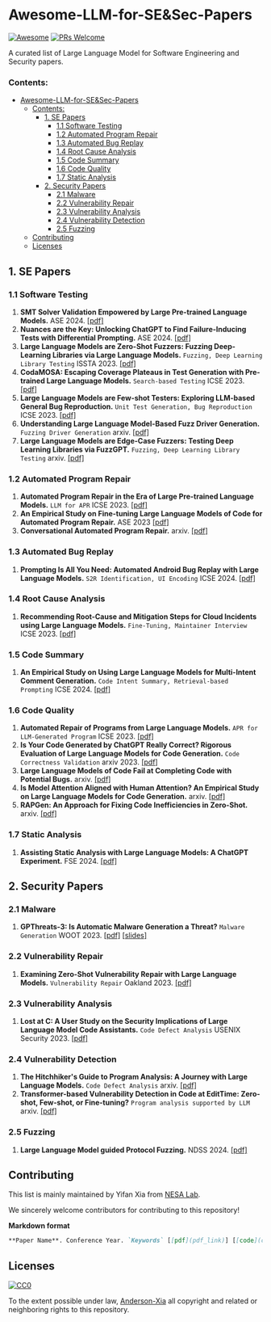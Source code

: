 # Awesome-LLM-for-SE&Sec-Papers

[![Awesome](https://awesome.re/badge.svg)](https://awesome.re)
[![PRs Welcome](https://img.shields.io/badge/PRs-welcome-brightgreen.svg?style=flat-square)](http://makeapullrequest.com)

A curated list of Large Language Model for Software Engineering and Security papers.

### Contents:

- [Awesome-LLM-for-SE&Sec-Papers](#awesome-llm-for-se&sec-papers)
  - [Contents:](#contents)
     - [1. SE Papers](#1-se-papers)
          - [1.1 Software Testing](#11-software-testing)
          - [1.2 Automated Program Repair](#12-automated-program-repair)
          - [1.3 Automated Bug Replay](#13-automated-bug-replay)
          - [1.4 Root Cause Analysis](#14-root-cause-analysis)
          - [1.5 Code Summary](#15-code-summary)
          - [1.6 Code Quality](#16-code-quality)
          - [1.7 Static Analysis](#17-static-analysis)
     - [2. Security Papers](#2-security-papers)
          - [2.1 Malware](#21-malware)
          - [2.2 Vulnerability Repair](#22-vulnerability-repair)
          - [2.3 Vulnerability Analysis](#23-vulnerability-analysis)
          - [2.4 Vulnerability Detection](#24-vulnerability-detection)
          - [2.5 Fuzzing](#25-fuzzing)
  - [Contributing](#contributing)
  - [Licenses](#licenses)

## 1. SE Papers
    
### 1.1 Software Testing

1. **SMT Solver Validation Empowered by Large Pre-trained Language Models.** ASE 2024. [[pdf]]()
2. **Nuances are the Key: Unlocking ChatGPT to Find Failure-Inducing Tests with Differential Prompting.** ASE 2024. [[pdf]](https://arxiv.org/pdf/2304.11686)
3. **Large Language Models are Zero-Shot Fuzzers: Fuzzing Deep-Learning Libraries via Large Language Models.** `Fuzzing, Deep Learning Library Testing` ISSTA 2023. [[pdf]](https://arxiv.org/abs/2212.14834)
4. **CodaMOSA: Escaping Coverage Plateaus in Test Generation with Pre-trained Large Language Models.** `Search-based Testing` ICSE 2023. [[pdf]](https://www.carolemieux.com/codamosa_icse23.pdf)
5. **Large Language Models are Few-shot Testers: Exploring LLM-based General Bug Reproduction.** `Unit Test Generation, Bug Reproduction` ICSE 2023. [[pdf]](https://arxiv.org/abs/2209.11515)
6. **Understanding Large Language Model-Based Fuzz Driver Generation.**  `Fuzzing Driver Generation` arxiv. [[pdf]](https://arxiv.org/pdf/2307.12469.pdf)
7. **Large Language Models are Edge-Case Fuzzers: Testing Deep Learning Libraries via FuzzGPT.**  `Fuzzing, Deep Learning Library Testing` arxiv. [[pdf]](https://arxiv.org/pdf/2304.02014v1.pdf)

   
### 1.2 Automated Program Repair

1. **Automated Program Repair in the Era of Large Pre-trained Language Models.** `LLM for APR` ICSE 2023. [[pdf]](https://arxiv.org/abs/2210.14179)
2. **An Empirical Study on Fine-tuning Large Language Models of Code for Automated Program Repair.** ASE 2023 [[pdf]]()
3. **Conversational Automated Program Repair.**  arxiv. [[pdf]](https://arxiv.org/abs/2304.00385)

### 1.3 Automated Bug Replay

1. **Prompting Is All You Need: Automated Android Bug Replay with Large Language Models.** `S2R Identification, UI Encoding` ICSE 2024. [[pdf]](https://arxiv.org/abs/2306.01987)

### 1.4 Root Cause Analysis
1. **Recommending Root-Cause and Mitigation Steps for Cloud Incidents using Large Language Models.** `Fine-Tuning, Maintainer Interview` ICSE 2023. [[pdf]](https://arxiv.org/abs/2301.03797)

### 1.5 Code Summary
1. **An Empirical Study on Using Large Language Models for Multi-Intent Comment Generation.** `Code Intent Summary, Retrieval-based Prompting` ICSE 2024. [[pdf]](http://arxiv.org/abs/2304.11384)

### 1.6 Code Quality

1. **Automated Repair of Programs from Large Language Models.** `APR for LLM-Generated Program` ICSE 2023. [[pdf]](https://arxiv.org/abs/2205.10583)
2. **Is Your Code Generated by ChatGPT Really Correct? Rigorous Evaluation of Large Language Models for Code Generation.** `Code Correctness Validation` arxiv 2023. [[pdf]](https://arxiv.org/abs/2305.01210)
3. **Large Language Models of Code Fail at Completing Code with Potential Bugs.** arxiv. [[pdf]](https://arxiv.org/pdf/2306.03438.pdf) 
4. **Is Model Attention Aligned with Human Attention? An Empirical Study on Large Language Models for Code Generation.** arxiv. [[pdf]](https://arxiv.org/pdf/2306.01220.pdf)
5. **RAPGen: An Approach for Fixing Code Inefficiencies in Zero-Shot.** arxiv. [[pdf]](https://arxiv.org/pdf/2306.17077.pdf)

### 1.7 Static Analysis

1. **Assisting Static Analysis with Large Language Models: A ChatGPT Experiment.** FSE 2024. [[pdf]](https://dl.acm.org/doi/pdf/10.1145/3611643.3613078)

## 2. Security Papers

### 2.1 Malware
1. **GPThreats-3: Is Automatic Malware Generation a Threat?** `Malware Generation` WOOT 2023. [[pdf]](https://wootconference.org/papers/woot23-paper8.pdf) [[slides]](https://wootconference.org/slides/8-GPThreats-3_Is_Automatic_Malware_Generation_a_Threat.pdf) 

### 2.2 Vulnerability Repair

1. **Examining Zero-Shot Vulnerability Repair with Large Language Models.** `Vulnerability Repair` Oakland 2023. [[pdf]](https://arxiv.org/abs/2112.02125)

### 2.3 Vulnerability Analysis
1. **Lost at C: A User Study on the Security Implications of Large Language Model Code Assistants.** `Code Defect Analysis` USENIX Security 2023. [[pdf]](https://www.usenix.org/system/files/sec23fall-prepub-353-sandoval.pdf)

### 2.4 Vulnerability Detection

1. **The Hitchhiker's Guide to Program Analysis: A Journey with Large Language Models.** `Code Defect Analysis` arxiv. [[pdf]](https://arxiv.org/pdf/2306.01754.pdf) 
2. **Transformer-based Vulnerability Detection in Code at EditTime: Zero-shot, Few-shot, or Fine-tuning?** `Program analysis supported by LLM` arxiv. [[pdf]](https://arxiv.org/pdf/2306.01754.pdf) 

### 2.5 Fuzzing
1. **Large Language Model guided Protocol Fuzzing.** NDSS 2024. [[pdf]](https://mpi-softsec.github.io/papers/NDSS24-chatafl.pdf)

## Contributing

This list is mainly maintained by Yifan Xia from [NESA Lab](https://nesa.zju.edu.cn/index.html).

We sincerely welcome contributors for contributing to this repository!

**Markdown format**
```markdown
**Paper Name**. Conference Year. `Keywords` [[pdf](pdf_link)] [[code](code_link)]
```

## Licenses

[![CC0](http://i.creativecommons.org/p/zero/1.0/88x31.png)](http://creativecommons.org/publicdomain/zero/1.0/)

To the extent possible under law, [Anderson-Xia](https://github.com/Anderson-Xia) all copyright and related or neighboring rights to this repository.
